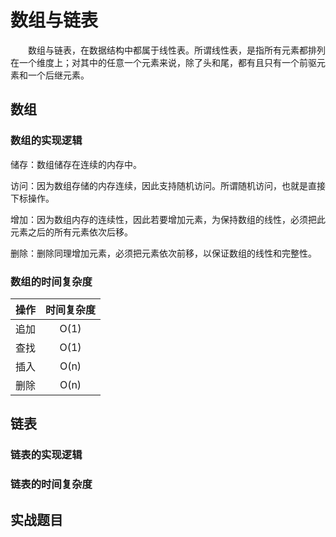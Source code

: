# 数组与链表

&emsp;&emsp;数组与链表，在数据结构中都属于线性表。所谓线性表，是指所有元素都排列在一个维度上；对其中的任意一个元素来说，除了头和尾，都有且只有一个前驱元素和一个后继元素。

## 数组

### 数组的实现逻辑
储存：数组储存在连续的内存中。

访问：因为数组存储的内存连续，因此支持随机访问。所谓随机访问，也就是直接下标操作。

增加：因为数组内存的连续性，因此若要增加元素，为保持数组的线性，必须把此元素之后的所有元素依次后移。

删除：删除同理增加元素，必须把元素依次前移，以保证数组的线性和完整性。

### 数组的时间复杂度
|操作|时间复杂度|
|:-:|:-:|
|追加|O(1)|
|查找|O(1)|
|插入|O(n)|
|删除|O(n)|

## 链表

### 链表的实现逻辑

### 链表的时间复杂度

## 实战题目